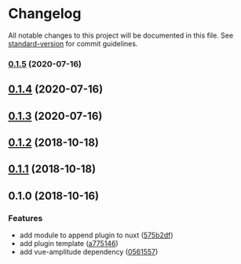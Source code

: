 # Changelog

All notable changes to this project will be documented in this file. See [standard-version](https://github.com/conventional-changelog/standard-version) for commit guidelines.

### [0.1.5](https://github.com/kgrigorian/amplitude-module/compare/v0.1.4...v0.1.5) (2020-07-16)

## [0.1.4](https://github.com/kgrigorian/amplitude-module/compare/v0.1.3...v0.1.4) (2020-07-16)

<a name="0.1.3"></a>

## [0.1.3](https://github.com/kgrigorian/amplitude-module/compare/v0.1.2...v0.1.3) (2020-07-16)

<a name="0.1.2"></a>

## [0.1.2](https://github.com/Calvin-Huang/amplitude-module/compare/v0.1.0...v0.1.2) (2018-10-18)

<a name="0.1.1"></a>

## [0.1.1](https://github.com/Calvin-Huang/amplitude-module/compare/v0.1.0...v0.1.1) (2018-10-18)

<a name="0.1.0"></a>

## 0.1.0 (2018-10-16)

### Features

- add module to append plugin to nuxt ([575b2df](https://github.com/Calvin-Huang/amplitude-module/commit/575b2df))
- add plugin template ([a775146](https://github.com/Calvin-Huang/amplitude-module/commit/a775146))
- add vue-amplitude dependency ([0561557](https://github.com/Calvin-Huang/amplitude-module/commit/0561557))
